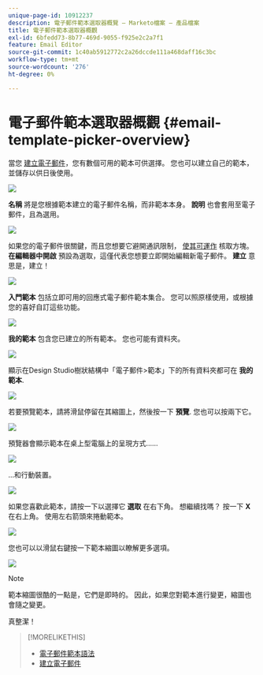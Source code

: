 ```yaml
---
unique-page-id: 10912237
description: 電子郵件範本選取器概覽 — Marketo檔案 — 產品檔案
title: 電子郵件範本選取器概觀
exl-id: 6bfedd73-8b77-469d-9055-f925e2c2a7f1
feature: Email Editor
source-git-commit: 1c40ab5912772c2a26dccde111a468daff16c3bc
workflow-type: tm+mt
source-wordcount: '276'
ht-degree: 0%

---
```


# 電子郵件範本選取器概觀 {#email-template-picker-overview}

當您 [建立電子郵件](/help/marketo/product-docs/email-marketing/general/creating-an-email/create-an-email.md)，您有數個可用的範本可供選擇。 您也可以建立自己的範本，並儲存以供日後使用。

![](assets/email-template-picker-overview-1.png)

**名稱** 將是您根據範本建立的電子郵件名稱，而非範本本身。 **說明** 也會套用至電子郵件，且為選用。

![](assets/two-2.png)

如果您的電子郵件很關鍵，而且您想要它避開通訊限制， [使其可運作](/help/marketo/product-docs/email-marketing/general/functions-in-the-editor/make-an-email-operational.md) 核取方塊。 **在編輯器中開啟** 預設為選取，這僅代表您想要立即開始編輯新電子郵件。 **建立** 意思是，建立！

![](assets/three-2.png)

**入門範本** 包括立即可用的回應式電子郵件範本集合。 您可以照原樣使用，或根據您的喜好自訂這些功能。

![](assets/email-template-picker-overview-4.png)

**我的範本** 包含您已建立的所有範本。 您也可能有資料夾。

![](assets/five-2.png)

顯示在Design Studio樹狀結構中「電子郵件>範本」下的所有資料夾都可在 **我的範本**.

![](assets/six-1.png)

若要預覽範本，請將滑鼠停留在其縮圖上，然後按一下 **預覽**. 您也可以按兩下它。

![](assets/seven-1.png)

預覽器會顯示範本在桌上型電腦上的呈現方式……

![](assets/eight-1.png)

...和行動裝置。

![](assets/nine-1.png)

如果您喜歡此範本，請按一下以選擇它 **選取** 在右下角。 想繼續找嗎？ 按一下 **X** 在右上角。 使用左右箭頭來捲動範本。

![](assets/ten-1.png)

您也可以以滑鼠右鍵按一下範本縮圖以瞭解更多選項。

![](assets/eleven-1.png)

>[!NOTE]
>
>範本縮圖很酷的一點是，它們是即時的。 因此，如果您對範本進行變更，縮圖也會隨之變更。

真整潔！

>[!MORELIKETHIS]
>
>* [電子郵件範本語法](/help/marketo/product-docs/email-marketing/general/email-editor-2/email-template-syntax.md)
>* [建立電子郵件](/help/marketo/product-docs/email-marketing/general/creating-an-email/create-an-email.md)
